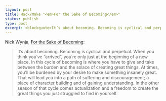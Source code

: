 ```yaml
---
layout: post
title: Hack/Make "<em>For the Sake of Becoming</em>"
status: publish
type: post
excerpt: <blockquote>It’s about becoming. Becoming is cyclical and perpetual. When you think you’ve “arrived”, you’re only just at the beginning of a new place.</blockquote> Nick Wynja from <em>Hack/Make</em>
---
```


Nick Wynja, [For the Sake of Becoming][hm]:
> It’s about becoming. Becoming is cyclical and perpetual. When you think you’ve “arrived”, you’re only just at the beginning of a new place. In this cycle of becoming is where you have to give and take between the burden and the solace of creating great things. At times, you’ll be burdened by your desire to make something insanely great. That will lead you into a path of suffering and discouragement; a place of character building and of gaining understanding. In the other season of that cycle comes actualization and a freedom to create the great things you just struggled to find in yourself. 

[hm]: http://hackmake.org/2012/10/31/for-the-sake-of-becoming
